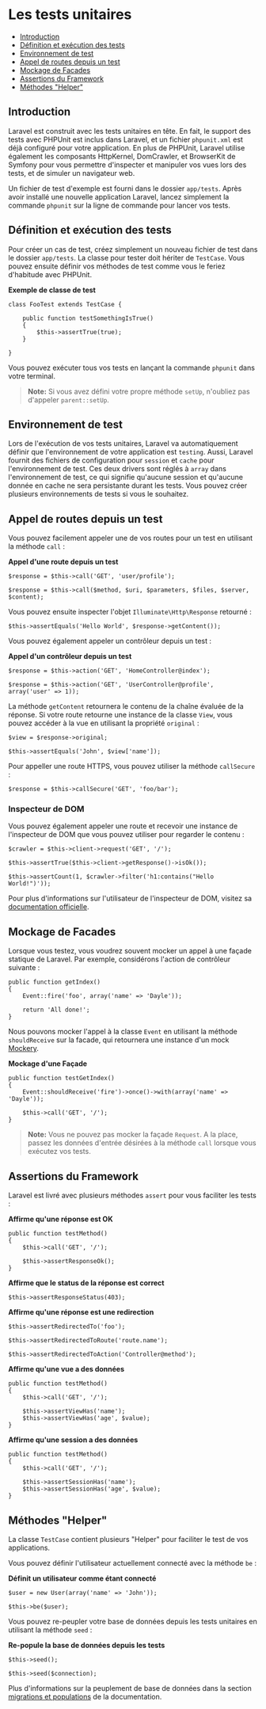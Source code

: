 # Les tests unitaires

- [Introduction](#introduction)
- [Définition et exécution des tests](#defining-and-running-tests)
- [Environnement de test](#test-environment)
- [Appel de routes depuis un test](#calling-routes-from-tests)
- [Mockage de Facades](#mocking-facades)
- [Assertions du Framework](#framework-assertions)
- [Méthodes "Helper"](#helper-methods)

<a name="introduction"></a>
## Introduction

Laravel est construit avec les tests unitaires en tête. En fait, le support des tests avec PHPUnit est inclus dans Laravel, et un fichier `phpunit.xml` est déjà configuré pour votre application. En plus de PHPUnit, Laravel utilise également les composants HttpKernel, DomCrawler, et BrowserKit de Symfony pour vous permettre d'inspecter et manipuler vos vues lors des tests, et de simuler un navigateur web.

Un fichier de test d'exemple est fourni dans le dossier `app/tests`. Après avoir installé une nouvelle application Laravel, lancez simplement la commande `phpunit` sur la ligne de commande pour lancer vos tests.

<a name="defining-and-running-tests"></a>
## Définition et exécution des tests

Pour créer un cas de test, créez simplement un nouveau fichier de test dans le dossier `app/tests`. La classe pour tester doit hériter de `TestCase`. Vous pouvez ensuite définir vos méthodes de test comme vous le feriez d'habitude avec PHPUnit.

**Exemple de classe de test**

    class FooTest extends TestCase {

        public function testSomethingIsTrue()
        {
            $this->assertTrue(true);
        }

    }

Vous pouvez exécuter tous vos tests en lançant la commande `phpunit` dans votre terminal.

> **Note:** Si vous avez défini votre propre méthode `setUp`, n'oubliez pas d'appeler `parent::setUp`.

<a name="test-environment"></a>
## Environnement de test

Lors de l'exécution de vos tests unitaires, Laravel va automatiquement définir que l'environnement de votre application est `testing`. Aussi, Laravel fournit des fichiers de configuration pour `session` et `cache` pour l'environnement de test. Ces deux drivers sont réglés à `array` dans l'environnement de test, ce qui signifie qu'aucune session et qu'aucune donnée en cache ne sera persistante durant les tests. Vous pouvez créer plusieurs environnements de tests si vous le souhaitez.

<a name="calling-routes-from-tests"></a>
## Appel de routes depuis un test

Vous pouvez facilement appeler une de vos routes pour un test en utilisant la méthode `call` :

**Appel d'une route depuis un test**

    $response = $this->call('GET', 'user/profile');

    $response = $this->call($method, $uri, $parameters, $files, $server, $content);

Vous pouvez ensuite inspecter l'objet `Illuminate\Http\Response` retourné :

    $this->assertEquals('Hello World', $response->getContent());

Vous pouvez également appeler un contrôleur depuis un test :

**Appel d'un contrôleur depuis un test**

    $response = $this->action('GET', 'HomeController@index');

    $response = $this->action('GET', 'UserController@profile', array('user' => 1));

La méthode `getContent` retournera le contenu de la chaîne évaluée de la réponse. Si votre route retourne une instance de la classe `View`, vous pouvez accéder à la vue en utilisant la propriété `original` :

    $view = $response->original;

    $this->assertEquals('John', $view['name']);

Pour appeller une route HTTPS, vous pouvez utiliser la méthode `callSecure` :

    $response = $this->callSecure('GET', 'foo/bar');

### Inspecteur de DOM

Vous pouvez également appeler une route et recevoir une instance de l'inspecteur de DOM que vous pouvez utiliser pour regarder le contenu :

    $crawler = $this->client->request('GET', '/');

    $this->assertTrue($this->client->getResponse()->isOk());

    $this->assertCount(1, $crawler->filter('h1:contains("Hello World!")'));

Pour plus d'informations sur l'utilisateur de l'inspecteur de DOM, visitez sa [documentation officielle](http://symfony.com/doc/master/components/dom_crawler.html).

<a name="mocking-facades"></a>
## Mockage de Facades

Lorsque vous testez, vous voudrez souvent mocker un appel à une façade statique de Laravel. Par exemple, considérons l'action de contrôleur suivante :

    public function getIndex()
    {
        Event::fire('foo', array('name' => 'Dayle'));

        return 'All done!';
    }

Nous pouvons mocker l'appel à la classe `Event` en utilisant la méthode `shouldReceive` sur la facade, qui retournera une instance d'un mock [Mockery](https://github.com/padraic/mockery).

**Mockage d'une Façade**

    public function testGetIndex()
    {
        Event::shouldReceive('fire')->once()->with(array('name' => 'Dayle'));

        $this->call('GET', '/');
    }

> **Note:** Vous ne pouvez pas mocker la façade `Request`. A la place, passez les données d'entrée désirées à la méthode `call` lorsque vous exécutez vos tests.

<a name="framework-assertions"></a>
## Assertions du Framework

Laravel est livré avec plusieurs méthodes `assert` pour vous faciliter les tests :

**Affirme qu'une réponse est OK**

    public function testMethod()
    {
        $this->call('GET', '/');

        $this->assertResponseOk();
    }

**Affirme que le status de la réponse est correct**

    $this->assertResponseStatus(403);

**Affirme qu'une réponse est une redirection**

    $this->assertRedirectedTo('foo');

    $this->assertRedirectedToRoute('route.name');

    $this->assertRedirectedToAction('Controller@method');

**Affirme qu'une vue a des données**

    public function testMethod()
    {
        $this->call('GET', '/');

        $this->assertViewHas('name');
        $this->assertViewHas('age', $value);
    }

**Affirme qu'une session a des données**

    public function testMethod()
    {
        $this->call('GET', '/');

        $this->assertSessionHas('name');
        $this->assertSessionHas('age', $value);
    }

<a name="helper-methods"></a>
## Méthodes "Helper"

La classe `TestCase` contient plusieurs "Helper" pour faciliter le test de vos applications.

Vous pouvez définir l'utilisateur actuellement connecté avec la méthode `be` :

**Définit un utilisateur comme étant connecté**

    $user = new User(array('name' => 'John'));

    $this->be($user);

Vous pouvez re-peupler votre base de données depuis les tests unitaires en utilisant la méthode `seed` :

**Re-popule la base de données depuis les tests**

    $this->seed();

    $this->seed($connection);

Plus d'informations sur la peuplement de base de données dans la section [migrations et populations](/docs/4/migrations#database-seeding) de la documentation.
